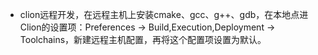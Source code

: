 - clion远程开发，在远程主机上安装cmake、gcc、g++、gdb，在本地点进Clion的设置项：Preferences -> Build,Execution,Deployment -> Toolchains，新建远程主机配置，再将这个配置项设置为默认。